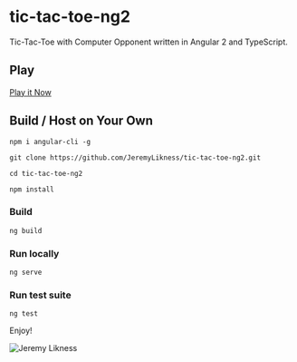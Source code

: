 # tic-tac-toe-ng2
Tic-Tac-Toe with Computer Opponent written in Angular 2 and TypeScript.

## Play 
[Play it Now](http://jeremylikness.github.io/tic-tac-toe-ng2/)

## Build / Host on Your Own 

`npm i angular-cli -g`

`git clone https://github.com/JeremyLikness/tic-tac-toe-ng2.git`

`cd tic-tac-toe-ng2`

`npm install`

### Build 
`ng build` 

### Run locally 
`ng serve` 

### Run test suite
`ng test` 

Enjoy! 

![Jeremy Likness](http://jeremylikness.com/signature.gif)
